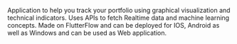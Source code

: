 Application to help you track your portfolio using graphical visualization and technical indicators. Uses APIs to fetch Realtime data and machine learning concepts. Made on FlutterFlow and can be deployed for IOS, Android as well as Windows and can be used as Web application.
